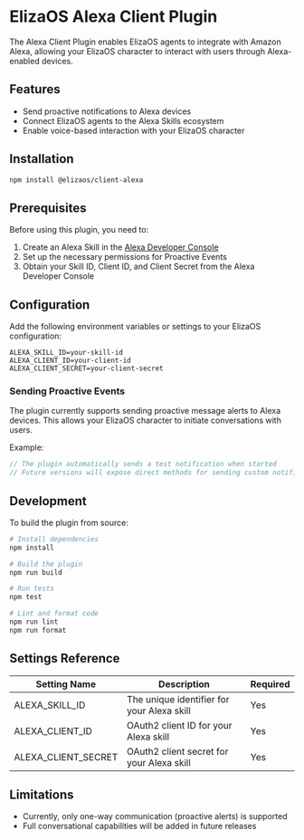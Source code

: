 # ElizaOS Alexa Client Plugin

The Alexa Client Plugin enables ElizaOS agents to integrate with Amazon Alexa, allowing your ElizaOS character to interact with users through Alexa-enabled devices.

## Features

- Send proactive notifications to Alexa devices
- Connect ElizaOS agents to the Alexa Skills ecosystem
- Enable voice-based interaction with your ElizaOS character

## Installation

```bash
npm install @elizaos/client-alexa
```

## Prerequisites

Before using this plugin, you need to:

1. Create an Alexa Skill in the [Alexa Developer Console](https://developer.amazon.com/alexa/console/ask)
2. Set up the necessary permissions for Proactive Events
3. Obtain your Skill ID, Client ID, and Client Secret from the Alexa Developer Console

## Configuration

Add the following environment variables or settings to your ElizaOS configuration:

```
ALEXA_SKILL_ID=your-skill-id
ALEXA_CLIENT_ID=your-client-id
ALEXA_CLIENT_SECRET=your-client-secret
```

### Sending Proactive Events

The plugin currently supports sending proactive message alerts to Alexa devices. This allows your ElizaOS character to initiate conversations with users.

Example:

```typescript
// The plugin automatically sends a test notification when started
// Future versions will expose direct methods for sending custom notifications
```

## Development

To build the plugin from source:

```bash
# Install dependencies
npm install

# Build the plugin
npm run build

# Run tests
npm test

# Lint and format code
npm run lint
npm run format
```

## Settings Reference

| Setting Name        | Description                                | Required |
| ------------------- | ------------------------------------------ | -------- |
| ALEXA_SKILL_ID      | The unique identifier for your Alexa skill | Yes      |
| ALEXA_CLIENT_ID     | OAuth2 client ID for your Alexa skill      | Yes      |
| ALEXA_CLIENT_SECRET | OAuth2 client secret for your Alexa skill  | Yes      |

## Limitations

- Currently, only one-way communication (proactive alerts) is supported
- Full conversational capabilities will be added in future releases
